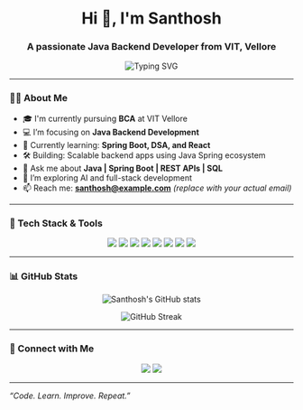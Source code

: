 <h1 align="center">Hi 👋, I'm Santhosh</h1>
<h3 align="center">A passionate Java Backend Developer from VIT, Vellore</h3>

<p align="center">
  <img src="https://readme-typing-svg.demolab.com/?lines=Passionate+about+Java+Development;Spring+Boot+Lover;Learning+Backend+with+DSA&center=true&width=500&height=40" alt="Typing SVG" />
</p>

---

### 🧑‍💻 About Me

- 🎓 I'm currently pursuing **BCA** at VIT Vellore  
- 💻 I’m focusing on **Java Backend Development**
- 🌱 Currently learning: **Spring Boot, DSA, and React**
- 🛠️ Building: Scalable backend apps using Java Spring ecosystem
- 💬 Ask me about **Java | Spring Boot | REST APIs | SQL**
- 🧠 I’m exploring AI and full-stack development
- 📫 Reach me: **santhosh@example.com** *(replace with your actual email)*

---

### 🚀 Tech Stack & Tools

<p align="center">
  <img src="https://img.shields.io/badge/Java-ED8B00?style=for-the-badge&logo=java&logoColor=white"/>
  <img src="https://img.shields.io/badge/Spring_Boot-6DB33F?style=for-the-badge&logo=spring-boot&logoColor=white"/>
  <img src="https://img.shields.io/badge/REST_API-00599C?style=for-the-badge&logo=postman&logoColor=white"/>
  <img src="https://img.shields.io/badge/MySQL-4479A1?style=for-the-badge&logo=mysql&logoColor=white"/>
  <img src="https://img.shields.io/badge/React-20232A?style=for-the-badge&logo=react&logoColor=61DAFB"/>
  <img src="https://img.shields.io/badge/Git-F05032?style=for-the-badge&logo=git&logoColor=white"/>
  <img src="https://img.shields.io/badge/GitHub-181717?style=for-the-badge&logo=github&logoColor=white"/>
  <img src="https://img.shields.io/badge/VSCode-007ACC?style=for-the-badge&logo=visual-studio-code&logoColor=white"/>
</p>

---

### 📊 GitHub Stats

<p align="center">
  <img src="https://github-readme-stats.vercel.app/api?username=santhosh050706&show_icons=true&theme=radical" alt="Santhosh's GitHub stats" />
</p>

<p align="center">
  <img src="https://github-readme-streak-stats.herokuapp.com/?user=santhosh050706&theme=radical" alt="GitHub Streak" />
</p>

---

### 🔗 Connect with Me

<p align="center">
  <a href="https://linkedin.com/in/your-linkedin" target="_blank"><img src="https://img.shields.io/badge/LinkedIn-blue?style=for-the-badge&logo=linkedin&logoColor=white"/></a>
  <a href="mailto:santhosh@example.com"><img src="https://img.shields.io/badge/Gmail-D14836?style=for-the-badge&logo=gmail&logoColor=white"/></a>
</p>

---

_“Code. Learn. Improve. Repeat.”_

